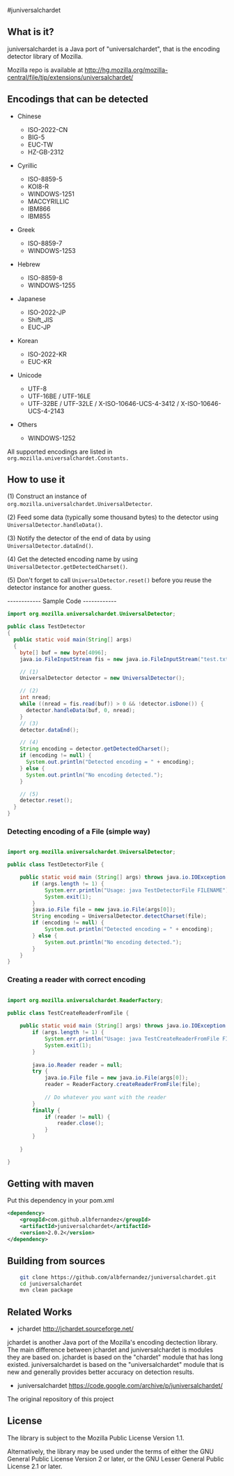 #juniversalchardet


## What is it?

juniversalchardet is a Java port of "universalchardet",
that is the encoding detector library of Mozilla.

Mozilla repo is available at 
http://hg.mozilla.org/mozilla-central/file/tip/extensions/universalchardet/



## Encodings that can be detected

- Chinese
  - ISO-2022-CN
  - BIG-5
  - EUC-TW
  - HZ-GB-2312

- Cyrillic
  - ISO-8859-5
  - KOI8-R
  - WINDOWS-1251
  - MACCYRILLIC
  - IBM866
  - IBM855

- Greek
  - ISO-8859-7
  - WINDOWS-1253

- Hebrew
  - ISO-8859-8
  - WINDOWS-1255

- Japanese
  - ISO-2022-JP
  - Shift_JIS
  - EUC-JP

- Korean
  - ISO-2022-KR
  - EUC-KR

- Unicode
  - UTF-8
  - UTF-16BE / UTF-16LE
  - UTF-32BE / UTF-32LE / X-ISO-10646-UCS-4-3412 / X-ISO-10646-UCS-4-2143

- Others
  - WINDOWS-1252

All supported encodings are listed in ``org.mozilla.universalchardet.Constants.``


## How to use it

(1) Construct an instance of ``org.mozilla.universalchardet.UniversalDetector``.

(2) Feed some data (typically some thousand bytes) to the detector
    using ``UniversalDetector.handleData()``.
    
(3) Notify the detector of the end of data by using
    ``UniversalDetector.dataEnd()``.
    
(4) Get the detected encoding name by using
    ``UniversalDetector.getDetectedCharset()``.
    
(5) Don't forget to call ``UniversalDetector.reset()`` before you reuse
    the detector instance for another guess.


------------ Sample Code ------------

```java
import org.mozilla.universalchardet.UniversalDetector;

public class TestDetector
{
  public static void main(String[] args)
  {
    byte[] buf = new byte[4096];
    java.io.FileInputStream fis = new java.io.FileInputStream("test.txt");

    // (1)
    UniversalDetector detector = new UniversalDetector();

    // (2)
    int nread;
    while ((nread = fis.read(buf)) > 0 && !detector.isDone()) {
      detector.handleData(buf, 0, nread);
    }
    // (3)
    detector.dataEnd();

    // (4)
    String encoding = detector.getDetectedCharset();
    if (encoding != null) {
      System.out.println("Detected encoding = " + encoding);
    } else {
      System.out.println("No encoding detected.");
    }

    // (5)
    detector.reset();
  }
}
```

### Detecting encoding of a File (simple way)

```java

import org.mozilla.universalchardet.UniversalDetector;

public class TestDetectorFile {

	public static void main (String[] args) throws java.io.IOException {
		if (args.length != 1) {
			System.err.println("Usage: java TestDetectorFile FILENAME");
			System.exit(1);
		}
		java.io.File file = new java.io.File(args[0]);
		String encoding = UniversalDetector.detectCharset(file);
		if (encoding != null) {
			System.out.println("Detected encoding = " + encoding);
		} else {
			System.out.println("No encoding detected.");
		}
	}
}

```

### Creating a reader with correct encoding


```java

import org.mozilla.universalchardet.ReaderFactory;

public class TestCreateReaderFromFile {
	
	public static void main (String[] args) throws java.io.IOException {
		if (args.length != 1) {
			System.err.println("Usage: java TestCreateReaderFromFile FILENAME");
			System.exit(1);
		}
	
		java.io.Reader reader = null;
		try {
			java.io.File file = new java.io.File(args[0]);
			reader = ReaderFactory.createReaderFromFile(file);
			
			// Do whatever you want with the reader
		}
		finally {
			if (reader != null) {
				reader.close();
			}
		}
		
	}

}

```


## Getting with maven

Put this dependency in your pom.xml

```xml
<dependency>
	<groupId>com.github.albfernandez</groupId>
	<artifactId>juniversalchardet</artifactId>
	<version>2.0.2</version>
</dependency>

```

## Building from sources

```bash
    git clone https://github.com/albfernandez/juniversalchardet.git
    cd juniversalchardet
    mvn clean package
```

## Related Works

- jchardet  http://jchardet.sourceforge.net/

jchardet is another Java port of the Mozilla's encoding dectection library.
The main difference between jchardet and juniversalchardet is modules
they are based on. jchardet is based on the "chardet" module that has
long existed. juniversalchardet is based on the "universalchardet" module
that is new and generally provides better accuracy on detection results.

- juniversalchardet  https://code.google.com/archive/p/juniversalchardet/

The original repository of this project

## License

The library is subject to the Mozilla Public License Version 1.1.

Alternatively, the library may be used under the terms of either
the GNU General Public License Version 2 or later, or the GNU
Lesser General Public License 2.1 or later.


